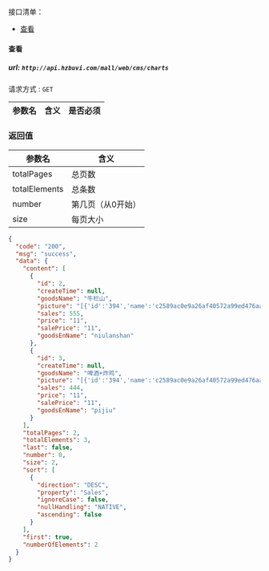 接口清单：
- [查看](#查看)


#### 查看

##### url: `http://api.hzbuvi.com/mall/web/cms/charts`
请求方式 : `GET`

参数名    | 含义    | 是否必须
-------|--------|-----


###  返回值

参数名  | 含义
-------------|-------------
totalPages  |总页数
totalElements  |总条数
number  |第几页（从0开始）
size  |每页大小
```json
{
  "code": "200",
  "msg": "success",
  "data": {
    "content": [
      {
        "id": 2,
        "createTime": null,
        "goodsName": "牛栏山",
        "picture": "[{'id':'394','name':'c2589ac0e9a26af40572a99ed476aa42'}]",
        "sales": 555,
        "price": "11",
        "salePrice": "11",
        "goodsEnName": "niulanshan"
      },
      {
        "id": 3,
        "createTime": null,
        "goodsName": "啤酒+炸鸡",
        "picture": "[{'id':'394','name':'c2589ac0e9a26af40572a99ed476aa42'}]",
        "sales": 444,
        "price": "11",
        "salePrice": "11",
        "goodsEnName": "pijiu"
      }
    ],
    "totalPages": 2,
    "totalElements": 3,
    "last": false,
    "number": 0,
    "size": 2,
    "sort": [
      {
        "direction": "DESC",
        "property": "Sales",
        "ignoreCase": false,
        "nullHandling": "NATIVE",
        "ascending": false
      }
    ],
    "first": true,
    "numberOfElements": 2
  }
}
```


